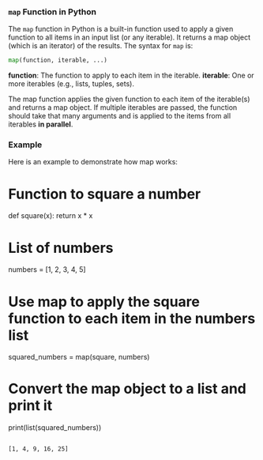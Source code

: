 ### `map` Function in Python

The `map` function in Python is a built-in function used to apply a given function to all items in an input list (or any iterable). It returns a map object (which is an iterator) of the results. The syntax for `map` is:

```python
map(function, iterable, ...)
```

**function**: The function to apply to each item in the iterable.
**iterable**: One or more iterables (e.g., lists, tuples, sets).

The map function applies the given function to each item of the iterable(s) and returns a map object. If multiple iterables are passed, the function should take that many arguments and is applied to the items from all iterables **in parallel**.

### Example
Here is an example to demonstrate how map works:

# Function to square a number
def square(x):
    return x * x

# List of numbers
numbers = [1, 2, 3, 4, 5]

# Use map to apply the square function to each item in the numbers list
squared_numbers = map(square, numbers)

# Convert the map object to a list and print it
print(list(squared_numbers))
```

[1, 4, 9, 16, 25]
```
